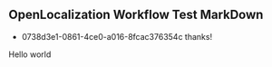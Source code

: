 ## OpenLocalization Workflow Test MarkDown
* 0738d3e1-0861-4ce0-a016-8fcac376354c 
thanks!

Hello world